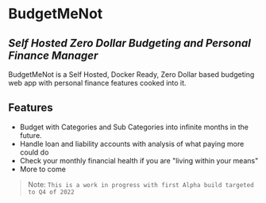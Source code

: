 # BudgetMeNot
## _Self Hosted Zero Dollar Budgeting and Personal Finance Manager_

BudgetMeNot is a Self Hosted, Docker Ready, Zero Dollar based budgeting web app with personal finance features cooked into it.   

## Features

- Budget with Categories and Sub Categories into infinite months in the future.
- Handle loan and liability accounts with analysis of what paying more could do 
- Check your monthly financial health if you are "living within your means"
- More to come

> Note: `This is a work in progress with first Alpha build targeted to Q4 of 2022`

